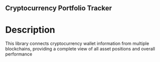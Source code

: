 ## Cryptocurrency Portfolio Tracker

# Description
This library connects cryptocurrency wallet information from multiple blockchains, providing a complete view of all asset positions and overall performance
